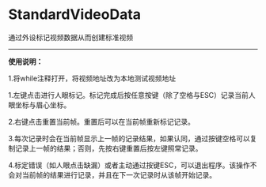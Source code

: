 ﻿# StandardVideoData
通过外设标记视频数据从而创建标准视频

---
**使用说明：**

1.将while注释打开，将视频地址改为本地测试视频地址

1.左键点击进行人眼标记。标记完成后按任意按键（除了空格与ESC）记录当前人眼坐标与眉心坐标。

2.右键点击重置当前帧。重置后可以在当前帧重新标记记录。

3.每次记录时会在当前帧显示上一帧的记录结果，如果认同，通过按键空格可以复制记录上一帧的结果；否则，先按右键重置后按左键照常记录。

4.标定错误（如人眼点击缺漏）或者主动通过按键ESC，可以退出程序。该操作不会对当前帧的结果进行记录，并且在下一次记录时从该帧开始记录。
